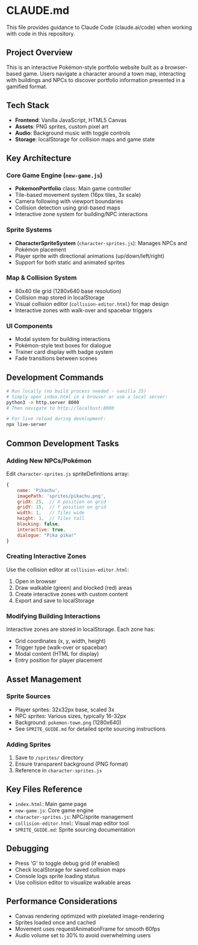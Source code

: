 # CLAUDE.md

This file provides guidance to Claude Code (claude.ai/code) when working with code in this repository.

## Project Overview

This is an interactive Pokémon-style portfolio website built as a browser-based game. Users navigate a character around a town map, interacting with buildings and NPCs to discover portfolio information presented in a gamified format.

## Tech Stack

- **Frontend**: Vanilla JavaScript, HTML5 Canvas
- **Assets**: PNG sprites, custom pixel art
- **Audio**: Background music with toggle controls
- **Storage**: localStorage for collision maps and game state

## Key Architecture

### Core Game Engine (`new-game.js`)
- **PokemonPortfolio** class: Main game controller
- Tile-based movement system (16px tiles, 3x scale)
- Camera following with viewport boundaries
- Collision detection using grid-based maps
- Interactive zone system for building/NPC interactions

### Sprite Systems
- **CharacterSpriteSystem** (`character-sprites.js`): Manages NPCs and Pokémon placement
- Player sprite with directional animations (up/down/left/right)
- Support for both static and animated sprites

### Map & Collision System
- 80x40 tile grid (1280x640 base resolution)
- Collision map stored in localStorage
- Visual collision editor (`collision-editor.html`) for map design
- Interactive zones with walk-over and spacebar triggers

### UI Components
- Modal system for building interactions
- Pokémon-style text boxes for dialogue
- Trainer card display with badge system
- Fade transitions between scenes

## Development Commands

```bash
# Run locally (no build process needed - vanilla JS)
# Simply open index.html in a browser or use a local server:
python3 -m http.server 8000
# Then navigate to http://localhost:8000

# For live reload during development:
npx live-server
```

## Common Development Tasks

### Adding New NPCs/Pokémon
Edit `character-sprites.js` spriteDefinitions array:
```javascript
{
    name: 'Pikachu',
    imagePath: 'sprites/pikachu.png',
    gridX: 25,  // X position on grid
    gridY: 15,  // Y position on grid
    width: 1,   // Tiles wide
    height: 1,  // Tiles tall
    blocking: false,
    interactive: true,
    dialogue: "Pika pika!"
}
```

### Creating Interactive Zones
Use the collision editor at `collision-editor.html`:
1. Open in browser
2. Draw walkable (green) and blocked (red) areas
3. Create interactive zones with custom content
4. Export and save to localStorage

### Modifying Building Interactions
Interactive zones are stored in localStorage. Each zone has:
- Grid coordinates (x, y, width, height)
- Trigger type (walk-over or spacebar)
- Modal content (HTML for display)
- Entry position for player placement

## Asset Management

### Sprite Sources
- Player sprites: 32x32px base, scaled 3x
- NPC sprites: Various sizes, typically 16-32px
- Background: `pokemon-town.png` (1280x640)
- See `SPRITE_GUIDE.md` for detailed sprite sourcing instructions

### Adding Sprites
1. Save to `/sprites/` directory
2. Ensure transparent background (PNG format)
3. Reference in `character-sprites.js`

## Key Files Reference

- `index.html`: Main game page
- `new-game.js`: Core game engine
- `character-sprites.js`: NPC/sprite management
- `collision-editor.html`: Visual map editor tool
- `SPRITE_GUIDE.md`: Sprite sourcing documentation

## Debugging

- Press 'G' to toggle debug grid (if enabled)
- Check localStorage for saved collision maps
- Console logs sprite loading status
- Use collision editor to visualize walkable areas

## Performance Considerations

- Canvas rendering optimized with pixelated image-rendering
- Sprites loaded once and cached
- Movement uses requestAnimationFrame for smooth 60fps
- Audio volume set to 30% to avoid overwhelming users